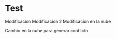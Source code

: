 # Test
Modificacion
Modificacion 2
Modificacion en la nube

Cambio en la nube para generar conflicto
